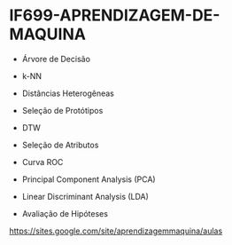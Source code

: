 # IF699-APRENDIZAGEM-DE-MAQUINA


- Árvore de Decisão

- k-NN

- Distâncias Heterogêneas

- Seleção de Protótipos

- DTW

- Seleção de Atributos

- Curva ROC

- Principal Component Analysis (PCA)

- Linear Discriminant Analysis (LDA)

- Avaliação de Hipóteses


https://sites.google.com/site/aprendizagemmaquina/aulas
